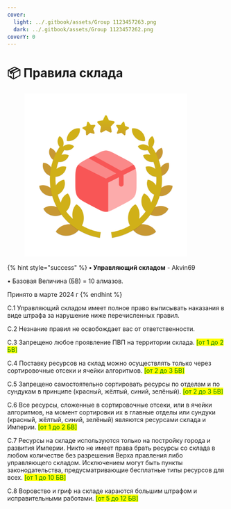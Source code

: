 ```yaml
---
cover:
  light: ../.gitbook/assets/Group 1123457263.png
  dark: ../.gitbook/assets/Group 1123457262.png
coverY: 0
---
```


# 📦 Правила склада

<figure><img src="../.gitbook/assets/Group 1123456971.png" alt="" width="375"><figcaption></figcaption></figure>

{% hint style="success" %}
**• Управляющий складом** - Akvin69

• Базовая Величина (БВ) = 10 алмазов.

Принято в марте 2024 г
{% endhint %}

С.1 Управляющий складом имеет полное право выписывать наказания в виде штрафа за нарушение ниже перечисленных правил.

С.2 Незнание правил не освобождает вас от ответственности.

С.3 Запрещено любое проявление ПВП на территории склада. <mark style="color:green;">\[от 1 до 2 БВ]</mark>

С.4 Поставку ресурсов на склад можно осуществлять только через сортировочные отсеки и ячейки алгоритмов. <mark style="color:green;">\[от 2 до 3 БВ]</mark>

С.5 Запрещено самостоятельно сортировать ресурсы по отделам и по сундукам в принципе (красный, жёлтый, синий, зелёный). <mark style="color:green;">\[от 2 до 3 БВ]</mark>

C.6 Все ресурсы, сложенные в сортировочные отсеки, или в ячейки алгоритмов, на момент сортировки их в главные отделы или сундуки (красный, жёлтый, синий, зелёный) являются ресурсами склада и Империи. <mark style="color:green;">\[от 1 до 2 БВ]</mark>

С.7 Ресурсы на складе используются только на постройку города и развития Империи. Никто не имеет права брать ресурсы со склада в любом количестве без разрешения Верха правления либо управляющего складом. Исключением могут быть пункты законодательства, предусматривающие бесплатные типы ресурсов для всех. <mark style="color:green;">\[от 1 до 10 БВ]</mark>

С.8 Воровство и гриф на складе караются большим штрафом и исправительными работами. <mark style="color:green;">\[от 5 до 12 БВ]</mark>
